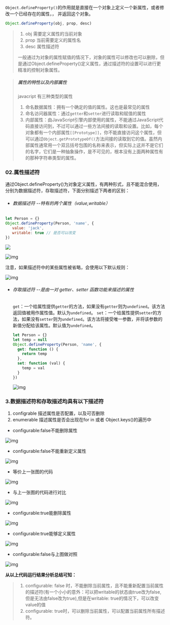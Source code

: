 `Object.defineProperty()`的作用就是直接在一个对象上定义一个新属性，或者修改一个已经存在的属性，， 并返回这个对象。

```js
Object.defineProperty(obj, prop, desc)
```

> 1. obj 需要定义属性的当前对象
> 2. prop 当前需要定义的属性名
> 3. desc 属性描述符
>
> 一般通过为对象的属性赋值的情况下，对象的属性可以修改也可以删除，但是通过Object.defineProperty()定义属性，通过描述符的设置可以进行更精准的控制对象属性。



> ##### 属性的特性以及内部属性
>
> javacript 有三种类型的属性
>
> 1. 命名数据属性：拥有一个确定的值的属性。这也是最常见的属性
> 2. 命名访问器属性：通过`getter`和`setter`进行读取和赋值的属性
> 3. 内部属性：由JavaScript引擎内部使用的属性，不能通过JavaScript代码直接访问到，不过可以通过一些方法间接的读取和设置。比如，每个对象都有一个内部属性`[[Prototype]]`，你不能直接访问这个属性，但可以通过`Object.getPrototypeOf()`方法间接的读取到它的值。虽然内部属性通常用一个双吕括号包围的名称来表示，但实际上这并不是它们的名字，它们是一种抽象操作，是不可见的，根本没有上面两种属性有的那种字符串类型的属性。



### 02.属性描述符

通过Object.defineProperty()为对象定义属性，有两种形式，且不能混合使用，分别为数据描述符，存取描述符，下面分别描述下两者的区别：

- ###### 数据描述符 --特有的两个属性（value,writable）

```js
let Person = {}
Object.defineProperty(Person, 'name', {
   value: 'jack',
   writable: true // 是否可以改变
})
```

![](https://upload-images.jianshu.io/upload_images/5016475-341b21261bd9366c.png?imageMogr2/auto-orient/strip|imageView2/2/w/916/format/webp)



![img](https://upload-images.jianshu.io/upload_images/5016475-69e4dc45d0a6c764.png?imageMogr2/auto-orient/strip|imageView2/2/w/876/format/webp)

注意，如果描述符中的某些属性被省略，会使用以下默认规则：

![img](https://upload-images.jianshu.io/upload_images/5016475-9cd41a36735b667d.png?imageMogr2/auto-orient/strip|imageView2/2/w/1200/format/webp)







- ###### 存取描述符 --是由一对 getter、setter 函数功能来描述的属性

  `get`：一个给属性提供`getter`的方法，如果没有`getter`则为`undefined`。该方法返回值被用作属性值。默认为`undefined`。
  `set`：一个给属性提供`setter`的方法，如果没有`setter`则为`undefined`。该方法将接受唯一参数，并将该参数的新值分配给该属性。默认值为`undefined`。

  ```js
  let Person = {}
  let temp = null
  Object.defineProperty(Person, 'name', {
    get: function () {
      return temp
    },
    set: function (val) {
      temp = val
    }
  })
  ```

    ![img](https://upload-images.jianshu.io/upload_images/5016475-96b00b053d6fd42a.png?imageMogr2/auto-orient/strip|imageView2/2/w/854/format/webp)





### 3.数据描述符和存取描述均具有以下描述符

1. configrable 描述属性是否配置，以及可否删除
2. enumerable 描述属性是否会出现在for in 或者 Object.keys()的遍历中

- configurable:false不能删除属性

![img](https://upload-images.jianshu.io/upload_images/5016475-885fbf1df3d6a465.png?imageMogr2/auto-orient/strip|imageView2/2/w/1200/format/webp)

- configurable:false不能重新定义属性

![img](https://upload-images.jianshu.io/upload_images/5016475-65abac28f1baac3b.png?imageMogr2/auto-orient/strip|imageView2/2/w/1200/format/webp)



- 等价上一张图的代码

![img](https://upload-images.jianshu.io/upload_images/5016475-6cfce802f175016b.png?imageMogr2/auto-orient/strip|imageView2/2/w/942/format/webp)



- 与上一张图的代码进行对比

![img](https://upload-images.jianshu.io/upload_images/5016475-a89db7cd533efbcc.png?imageMogr2/auto-orient/strip|imageView2/2/w/882/format/webp)



- configurable:true能删除属性

![img](https://upload-images.jianshu.io/upload_images/5016475-fecfb1b9d9d4eee8.png?imageMogr2/auto-orient/strip|imageView2/2/w/1150/format/webp)



- configurable:true能够定义属性

![img](https://upload-images.jianshu.io/upload_images/5016475-210b70d4146f46ec.png?imageMogr2/auto-orient/strip|imageView2/2/w/1022/format/webp)



- configurable:false与上图做对照

![img](https://upload-images.jianshu.io/upload_images/5016475-dadc376bbc6c23b1.png?imageMogr2/auto-orient/strip|imageView2/2/w/1086/format/webp)

**从以上代码运行结果分析总结可知：**

> 1. configurable: false 时，不能删除当前属性，且不能重新配置当前属性的描述符(有一个小小的意外：可以把writable的状态由true改为false,但是无法由false改为true),但是在writable: true的情况下，可以改变value的值
> 2. configurable: true时，可以删除当前属性，可以配置当前属性所有描述符。







